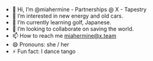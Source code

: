 - 👋 Hi, I’m @miahermine - Partnerships @ X - Tapestry
- 👀 I’m interested in new energy and old cars. 
- 🌱 I’m currently learning golf, Japanese.
- 💞️ I’m looking to collaborate on saving the world. 
- 📫 How to reach me miahermine@x.team
- 😄 Pronouns: she / her
- ⚡ Fun fact: I dance tango 

<!---
miahermine/miahermine is a ✨ special ✨ repository because its `README.md` (this file) appears on your GitHub profile.
You can click the Preview link to take a look at your changes.
--->
